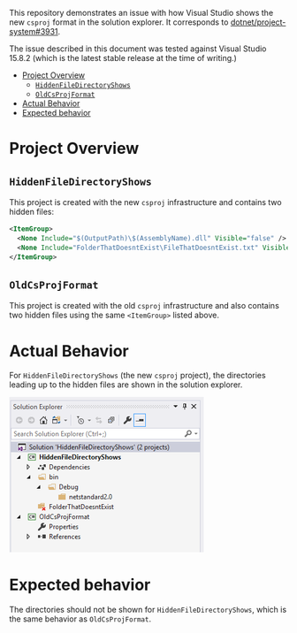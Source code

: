 This repository demonstrates an issue with how Visual Studio shows the new `csproj` format in the solution explorer. It corresponds to [dotnet/project-system#3931](https://github.com/dotnet/project-system/issues/3931).

The issue described in this document was tested against Visual Studio 15.8.2 (which is the latest stable release at the time of writing.)

<!-- TOC -->

- [Project Overview](#project-overview)
    - [`HiddenFileDirectoryShows`](#hiddenfiledirectoryshows)
    - [`OldCsProjFormat`](#oldcsprojformat)
- [Actual Behavior](#actual-behavior)
- [Expected behavior](#expected-behavior)

<!-- /TOC -->

# Project Overview

## `HiddenFileDirectoryShows`

This project is created with the new `csproj` infrastructure and contains two hidden files:

```xml
<ItemGroup>
  <None Include="$(OutputPath)\$(AssemblyName).dll" Visible="false" />
  <None Include="FolderThatDoesntExist\FileThatDoesntExist.txt" Visible="false" />
</ItemGroup>
```

## `OldCsProjFormat`

This project is created with the old `csproj` infrastructure and also contains two hidden files using the same `<ItemGroup>` listed above.

# Actual Behavior

For `HiddenFileDirectoryShows` (the new `csproj` project), the directories leading up to the hidden files are shown in the solution explorer.

![Image showing the issue as described](screenshot.png)

# Expected behavior

The directories should not be shown for `HiddenFileDirectoryShows`, which is the same behavior as `OldCsProjFormat`.
